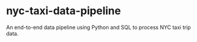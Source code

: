 # nyc-taxi-data-pipeline
An end-to-end data pipeline using Python and SQL to process NYC taxi trip data.
